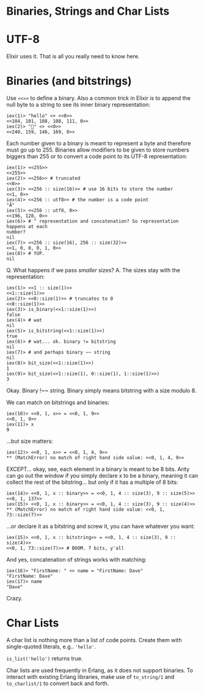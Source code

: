 # Binaries, Strings and Char Lists

# UTF-8

Elixir uses it. That is all you really need to know here.

# Binaries (and bitstrings)

Use `<<>>` to define a binary. Also a common trick in Elixir is to append the
null byte to a string to see its inner binary representation:

```
iex(1)> "hello" <> <<0>>
<<104, 101, 108, 108, 111, 0>>
iex(2)> "💩" <> <<0>>
<<240, 159, 146, 169, 0>>
```

Each number given to a binary is meant to represent a byte and therefore must go
up to 255. Binaries allow modifiers to be given to store numbers biggers than
255 or to convert a code point to its UTF-8 representation:

```
iex(1)> <<255>>
<<255>>
iex(2)> <<256>> # truncated
<<0>>
iex(3)> <<256 :: size(16)>> # use 16 bits to store the number
<<1, 0>>
iex(4)> <<256 :: utf8>> # the number is a code point
"Ā"
iex(5)> <<256 :: utf8, 0>>
<<196, 128, 0>>
iex(6)> # ^ representation and concatenation? So representation happens at each
number?
nil
iex(7)> <<256 :: size(16), 256 :: size(32)>>
<<1, 0, 0, 0, 1, 0>>
iex(8)> # YUP.
nil
```

Q. What happens if we pass *smaller* sizes?
A. The sizes stay with the representation:

```
iex(1)> <<1 :: size(1)>>
<<1::size(1)>>
iex(2)> <<0::size(1)>> # truncates to 0
<<0::size(1)>>
iex(3)> is_binary(<<1::size(1)>>)
false
iex(4)> # wat
nil
iex(5)> is_bitstring(<<1::size(1)>>)
true
iex(6)> # wat... ok. binary != bitstring
nil
iex(7)> # and perhaps binary ~~ string
nil
iex(8)> bit_size(<<1::size(1)>>)
1
iex(9)> bit_size(<<1::size(1), 0::size(1), 1::size(1)>>)
3
```

Okay. Binary !~~ string. Binary simply means bitstring with a size modulo 8.

We can match on bitstrings and binaries:

```
iex(10)> <<0, 1, x>> = <<0, 1, 9>>
<<0, 1, 9>>
iex(11)> x
9
```

...but size matters:

```
iex(12)> <<0, 1, x>> = <<0, 1, 4, 9>>
** (MatchError) no match of right hand side value: <<0, 1, 4, 9>>
```

EXCEPT... okay, see, each element in a binary is meant to be 8 bits. Arity can
go out the window if you simply declare x to be a binary, meaning it can collect
the rest of the bitstring... but only if it has a multiple of 8 bits:

```
iex(14)> <<0, 1, x :: binary>> = <<0, 1, 4 :: size(3), 9 :: size(5)>>
<<0, 1, 137>>
iex(15)> <<0, 1, x :: binary>> = <<0, 1, 4 :: size(3), 9 :: size(4)>>
** (MatchError) no match of right hand side value: <<0, 1, 73::size(7)>>
```

...or declare it as a bitstring and screw it, you can have whatever you want:

```
iex(15)> <<0, 1, x :: bitstring>> = <<0, 1, 4 :: size(3), 9 :: size(4)>>
<<0, 1, 73::size(7)>> # BOOM. 7 bits, y'all
```

And yes, concatenation of strings works with matching:

```
iex(16)> "FirstName: " <> name = "FirstName: Dave"
"FirstName: Dave"
iex(17)> name
"Dave"
```

Crazy.

# Char Lists

A char list is nothing more than a list of code points. Create them with
single-quoted literals, e.g.. `'hello'`.

`is_list('hello')` returns true.

Char lists are used frequently in Erlang, as it does not support binaries. To
interact with existing Erlang libraries, make use of `to_string/1` and
`to_charlist/1` to convert back and forth.
